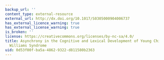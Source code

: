 ```yaml
---
backup_url: ''
content_type: external-resource
external_url: http://dx.doi.org/10.1017/S0305000904006737
has_external_licence_warning: true
has_external_license_warning: true
is_broken: ''
license: https://creativecommons.org/licenses/by-nc-sa/4.0/
title: Asynchrony in the Cognitive and Lexical Development of Young Children with
  Williams Syndrome
uid: 0d53f00f-ba5a-4862-9322-d811580b2363
---
```

